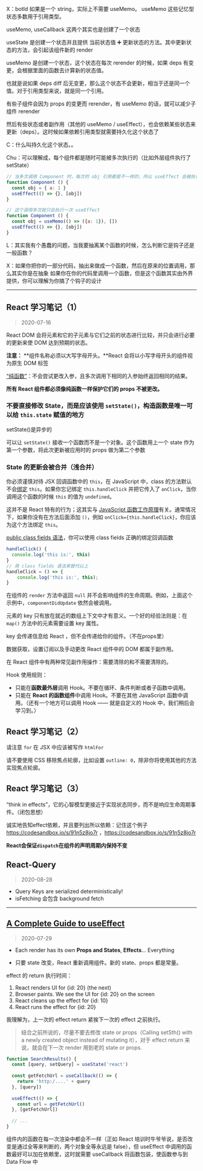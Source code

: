 X：botId 如果是一个 string，实际上不需要 useMemo。 useMemo 这些记忆型状态多数用于引用类型。

useMemo, useCallback 这两个其实也是创建了一个状态

useState 是创建一个状态并且提供 当前状态值 ➕ 更新状态的方法。其中更新状态的方法，会引起该组件新的 render

useMemo 是创建一个状态，这个状态在每次 rerender 的时候，如果 deps 有变更，会根据里面的函数去计算新的状态值。

也就是说如果 deps diff 后无变更，那么这个状态不会更新，相当于还是同一个值。对于引用类型来说，就是同一个引用。

有些子组件会因为 props 的变更而 rerender，有 useMemo 的话，就可以减少子组件 rerender

然后有些状态或者副作用（其他的 useMemo / useEffect），也会依赖某些状态来更新（deps）。这时候如果依赖引用类型就需要持久化这个状态了

C：什么叫持久化这个状态。。

Chu：可以理解成，每个组件都是随时可能被多次执行的（比如外层组件执行了 setState） 

```js
// 当多次调用 Component 时，每次的 obj 引用都是不一样的，所以 useEffect 会被执行多次 
function Component () {  
  const obj = { a: 1 }   
  useEffect(() => {}, [obj]) 
} 

// 这个调用多次就只会执行一次 useEffect
function Component () {  
  const obj = useMemo(() => ({a: 1}), [])   
  useEffect(() => {}, [obj]) 
} 
```

L：其实我有个愚蠢的问题，当我要抽离某个函数的时候，怎么判断它是钩子还是一般函数？

X：如果你把你的一部分代码，抽出来做成一个函数，然后在原来的位置调用，那么其实你是在抽象 如果你在你的代码里调用一个函数，但是这个函数其实由外界提供，你可以理解为你搞了个钩子的设计

----

## React 学习笔记（1）

> 2020-07-16

React DOM 会将元素和它的子元素与它们之前的状态进行比较，并只会进行必要的更新来使 DOM 达到预期的状态。

**注意：** **组件名称必须以大写字母开头。**React 会将以小写字母开头的组件视为原生 DOM 标签

[“纯函数”](https://en.wikipedia.org/wiki/Pure_function)：不会尝试更改入参，且多次调用下相同的入参始终返回相同的结果。

**所有 React 组件都必须像纯函数一样保护它们的 props 不被更改。**

### 不要直接修改 State，而是应该使用 `setState()`，构造函数是唯一可以给 `this.state` 赋值的地方

setState()是异步的

可以让 `setState()` 接收一个函数而不是一个对象。这个函数用上一个 state 作为第一个参数，将此次更新被应用时的 props 做为第二个参数

### State 的更新会被合并（浅合并）

你必须谨慎对待 JSX 回调函数中的 `this`，在 JavaScript 中，class 的方法默认不会[绑定](https://developer.mozilla.org/en/docs/Web/JavaScript/Reference/Global_objects/Function/bind) `this`。如果你忘记绑定 `this.handleClick` 并把它传入了 `onClick`，当你调用这个函数的时候 `this` 的值为 `undefined`。

这并不是 React 特有的行为；这其实与 [JavaScript 函数工作原理](https://www.smashingmagazine.com/2014/01/understanding-javascript-function-prototype-bind/)有关。通常情况下，如果你没有在方法后面添加 `()`，例如 `onClick={this.handleClick}`，你应该为这个方法绑定 `this`。

 [public class fields 语法](https://babeljs.io/docs/plugins/transform-class-properties/)，你可以使用 class fields 正确的绑定回调函数

```javascript
handleClick() {
  console.log('this is:', this)
}
// 用 class fields 语法来替代以上
handleClick = () => {
	console.log('this is:', this);
}
```

在组件的 `render` 方法中返回 `null` 并不会影响组件的生命周期。例如，上面这个示例中，`componentDidUpdate` 依然会被调用。

元素的 key 只有放在就近的数组上下文中才有意义。一个好的经验法则是：在 `map()` 方法中的元素需要设置 key 属性。

key 会传递信息给 React ，但不会传递给你的组件。（不在props里）



数据获取，设置订阅以及手动更改 React 组件中的 DOM 都属于副作用。

在 React 组件中有两种常见副作用操作：需要清除的和不需要清除的。

Hook 使用规则：

- 只能在**函数最外层**调用 Hook。不要在循环、条件判断或者子函数中调用。
- 只能在 **React 的函数组件**中调用 Hook。不要在其他 JavaScript 函数中调用。（还有一个地方可以调用 Hook —— 就是自定义的 Hook 中，我们稍后会学习到。）



## React 学习笔记（2）

请注意 `for` 在 JSX 中应该被写作 `htmlFor`

请不要使用 CSS 移除焦点轮廓，比如设置 `outline: 0`，除非你将使用其他的方法实现焦点轮廓。



## React 学习笔记（3）

“think in effects”，它的心智模型更接近于实现状态同步，而不是响应生命周期事件。（闭包思想）

诚实地告知effect依赖，并且要列出所以依赖：记住这个例子 https://codesandbox.io/s/91n5z8jo7r ，https://codesandbox.io/s/91n5z8jo7r

**React会保证`dispatch`在组件的声明周期内保持不变**



## React-Query

> 2020-08-28

- Query Keys are serialized deterministically!
- isFetching 会包含 background fetch

---

## [A Complete Guide to useEffect](https://overreacted.io/a-complete-guide-to-useeffect/)

> 2020-07-29

- Each render has its own **Props and States**, **Effects**... Everything

- 只要 state 改变，React 重新调用组件。新的 state、props 都是常量。



effect 的 return 执行时间：

1. React renders UI for {id: 20} (the next)
2. Browser paints. We see the UI for {id: 20} on the screen
3. React cleans up the effect for {id: 10}
4. React runs the effect for {id: 20}

我理解为，上一次的 effect return 紧挨下一次的 effect 之前执行。

> 结合之前所说的，尽量不要去修改 state or props（Calling setSth() with a newly created object instead of mutating it），对于 effect return 来说，就会在下一次 render 用到老的 state or props.



```js
function SearchResults() {
  const [query, setQuery] = useState('react')
  
  const getFetchUrl = useCallback(() => {
    return 'http:/....' + query
  }, [query])
  
  useEffect(() => {
    const url = getFetchUrl()
  }, [getFetchUrl])
  
  // ...
}
```

组件内的函数在每一次渲染中都会不一样（正如 React 培训时牛爷爷说，是否改变是通过全等来判断的，两个对象全等永远是 false），但 useEffect 中调用的函数最好可以加在依赖里，这时就需要 useCallback 将函数包装，使函数参与到 Data Flow 中

